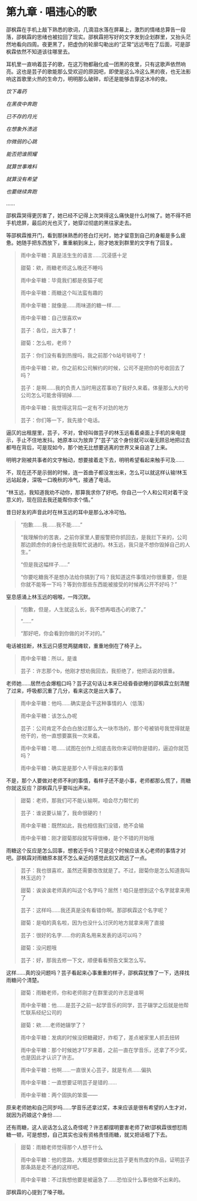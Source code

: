 # 第九章 · 唱违心的歌

邵枫霖在手机上敲下熟悉的歌词，几滴泪水落在屏幕上，激烈的情绪总算告一段落，邵枫霖的思绪也被拉回了现实。邵枫霖把写好的文字发到企划群里，又抬头茫然地看向四周。夜更黑了，把虚伪的轮廓勾勒出的“正常”远远甩在了后面，可是邵枫霖依然不知道该往哪里去。

耳机里一直响着芸子的歌，在这万物都融化成一团黑的夜里，只有这歌声依然响亮。这也是芸子的歌能那么受欢迎的原因吧，即使是这么冷这么黑的夜，也无法影响这首歌里火热的生命力，明明那么破碎，却还是能够击穿这冰冷的夜。

*饮下毒药*

*在黑夜中奔跑*

*已不存的月光*

*在想象外溃逃*

*你微弱的心跳*

*能否把谁照耀*

*就算世事难料*

*就算没有希望*

*也要继续奔跑*

……


邵枫霖哭得更厉害了，她已经不记得上次哭得这么痛快是什么时候了。她不得不把手机熄屏，最后的光也灭了，她穿过彻底的黑往家走去。

等邵枫霖推开门，看到那抹熟悉的苍白灯光时，她才留意到自己的身躯是多么疲惫。她随手把东西放下，重重躺到床上，刚才她发到群里的文字有了回复。

>雨中金平糖：真是活生生的语言……沉浸感十足️
>
>甜菊：欸，雨糖老师这么晚还不睡吗
>
>雨中金平糖：毕竟我们都是夜猫子呢
>
>雨中金平糖：雨糖这个叫法蛮有趣的
>
>雨中金平糖：就像是……雨味道的糖一样……
>
>雨中金平糖：自己很喜欢w
>
>芸子：各位，出大事了！
>
>甜菊：怎么啦，老师？
>
>芸子：你们没有看到热搜吗，我之前那个b站号销号了！
>
>雨中金平糖：欸，你之前和公司解约的时候，公司不是把你的号收回去了吗？
>
>芸子：是啊……我的负责人当时用这茬事劝了我好久来着。体量那么大的号公司怎么可能舍得销掉……
>
>雨中金平糖：我觉得这背后一定有不对劲的地方
>
>芸子：你们等一下，我先接个电话。

逼仄的出租屋里，芸子，不对，曾经叫做芸子的林玉远看着桌面上手机的来电提示，手止不住地发抖。她原本以为放弃了“芸子”这个身份就可以毫无顾忌地把过去都甩在背后，可是现如今，那个她无比想要逃离的世界又亲自追了上来。

明明才刚被共事者的文字触动，想要接着走下去，明明希望看起来触手可及……

不，现在还不是示弱的时候，连一首曲子都没发出来，怎么可以就这样认输!林玉远站起身，深吸一口晚秋的冷气，接通了电话。

“林玉远，我知道我劝不动你，那算我求你了好吧。你自己一个人和公司对着干没意义的，现在回去我还能帮你求个情。”

昔日好友的声音此时在林玉远的耳中是那么冰冷可怕。

>“抱歉……我……我不能……”
>
>“我理解你的苦衷，之前你家里人要报警把你抓回去，是我拦下来的，公司那边顾虑你的身份也是我帮忙说通的。林玉远，我只是不想你毁掉自己的人生。”
>
>“但是我这幅样子……”
>
>“你要吃糖我不是想办法给你搞到了吗？我知道这件事情对你很重要，但是你就不能等一下吗？等到你那些东西能被接受的时候再公开不好吗？”

窒息感涌上林玉远的咽喉，一阵沉默。

>“抱歉，但是，人生就这么长，我不想再唱违心的歌了。”
>
>“……”
>
>“那好吧，你会看到你做的对不对的。”

电话被挂断，林玉远只感觉两腿瘫软，重重地倒在了椅子上。

>雨中金平糖：所以，是谁
>
>芸子：许志那个b，他刚才想劝我回去，我拒绝了，他把话说的很重。

老师她……居然也会爆粗口吗？芸子这句话让本来已经昏昏欲睡的邵枫霖立刻清醒了过来，呼吸都沉重了几分，看来这次是出大事了。

>雨中金平糖：他吗……确实是会干这种事情的人（低落）
>
>雨中金平糖：该怎么办呢
>
>芸子：公司肯定不会白白放过那么大一块市场的，那个号被销号我觉得就是他干的，他一直想要赢我一次来着。
>
>雨中金平糖：嗯……试图在创作上彻底击败你来证明你是错的，逼迫你就范吗？
>
>雨中金平糖：确实是是那个人干得出来的事情

不是，那个人要做对老师不利的事情，看样子还不是小事，老师都那么慌了，雨糖你就这反应？邵枫霖几乎要叫出声来。


>甜菊：老师，那我们可不能认输啊，咱会尽力帮忙的
>
>芸子：谁说要认输了，我命很硬的！
>
>雨中金平糖：既然如此，我也相信我们没错，绝不会输
>
>雨中金平糖：刚才甜菊那段就写得很棒，是个不错的开始哦

雨糖这个反应是怎么回事，想套近乎吗？可是这个时候应该关心老师的事情才对吧。邵枫霖对雨糖原本就不怎么亲近的感觉此刻又疏远了一点。


>芸子：我也很喜欢，虽然还需要改改就是了。不过，甜菊你是怎么知道我叫林玉远的？
>
>甜菊：诶诶诶老师真的叫这个名字吗？居然！咱只是想到这个名字就拿来用了
>
>芸子：这样吗……我还真是没有看错你啊。那邵枫霖这个名字呢？
>
>甜菊：是咱的真名啦，因为也没什么讨厌的地方就拿来用了直接
>
>芸子：很好的名字……你的真名用来发表的话可以吗？
>
>甜菊：没问题哦
>
>芸子：好，那我去修一下文，顺便看看预告文案怎么写。

这样……真的没问题吗？芸子看起来心事重重的样子，邵枫霖犹豫了一下，选择找雨糖问个清楚。


>甜菊：雨糖老师，你和老师刚才在群里说的许志是谁啊
>
>雨中金平糖：他……是芸子之前一起学音乐的同学，芸子辍学之后就是他帮忙联系经纪公司的
>
>甜菊：欸……老师她辍学了？
>
>雨中金平糖：发病的时候没把糖藏好，炸柜了，差点被家里人抓去扭转
>
>雨中金平糖：那个时候她才17岁来着，之前一直在学音乐，还拿了不少奖，也是因此才认识了许志。
>
>雨中金平糖：他啊……一直很关心芸子，就是有点……偏执
>
>雨中金平糖：一直想要证明芸子是错的……
>
>雨中金平糖：两个固执的笨蛋——

原来老师她和自己同岁吗……学音乐还拿过奖，本来应该是很有希望的人生才对，就因为药娘这个身份……

还有雨糖，这人说话怎么这么奇怪呢？许志都摆明要害老师了欸!邵枫霖很想怼雨糖一顿，可是想想，自己其实也没有资格责怪雨糖，就又把话咽了下去。

>甜菊：雨糖老师觉得那个人想干什么
>
>雨中金平糖：他的思路，大概是想要做出比芸子更有热度的作品，证明芸子那条路是走不通的这样吧。
>
>雨中金平糖：不过我想他要是被逼急了……恐怕没什么事他做不出来的。

邵枫霖的心提到了嗓子眼。
